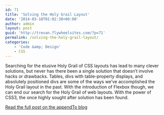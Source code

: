 ```yaml
---
id: 71
title: 'Solving the Holy Grail Layout'
date: '2014-03-18T01:02:38+00:00'
author: admin
layout: post
guid: 'http://trevan.flywheelsites.com/?p=71'
permalink: /solving-the-holy-grail-layout/
categories:
    - 'Code &amp; Design'
    - CSS
---
```


Searching for the elusive Holy Grail of CSS layouts has lead to many clever solutions, but never has there been a single solution that doesn’t involve hacks or drawbacks. Tables, divs with table-property displays, and absolutely positioned divs are some of the ways we’ve accomplished the Holy Grail layout in the past. With the introduction of Flexbox though, we can end our search for the Holy Grail of web layouts. With the power of CSS3, the once highly sought after solution has been found.

[Read the full post on the appendTo blog](http://appendto.com/2014/03/solving-the-holy-grail-layout/)